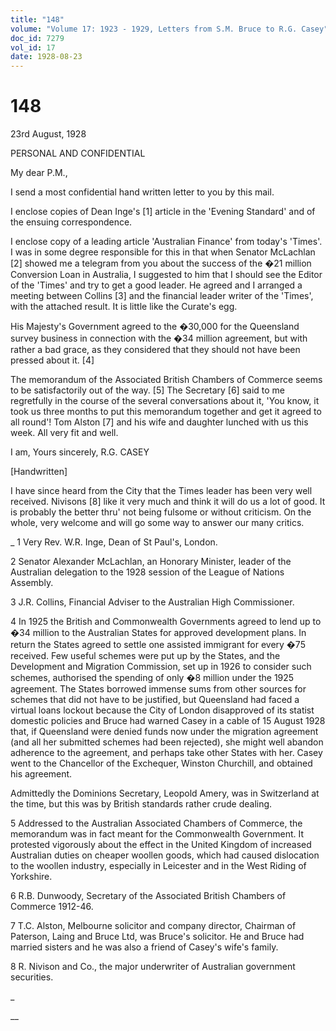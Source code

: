 ```yaml
---
title: "148"
volume: "Volume 17: 1923 - 1929, Letters from S.M. Bruce to R.G. Casey"
doc_id: 7279
vol_id: 17
date: 1928-08-23
---
```


# 148

23rd August, 1928

PERSONAL AND CONFIDENTIAL

My dear P.M.,

I send a most confidential hand written letter to you by this mail.

I enclose copies of Dean Inge's [1] article in the 'Evening Standard' and of the ensuing correspondence.

I enclose copy of a leading article 'Australian Finance' from today's 'Times'. I was in some degree responsible for this in that when Senator McLachlan [2] showed me a telegram from you about the success of the �21 million Conversion Loan in Australia, I suggested to him that I should see the Editor of the 'Times' and try to get a good leader. He agreed and I arranged a meeting between Collins [3] and the financial leader writer of the 'Times', with the attached result. It is little like the Curate's egg.

His Majesty's Government agreed to the �30,000 for the Queensland survey business in connection with the �34 million agreement, but with rather a bad grace, as they considered that they should not have been pressed about it. [4]

The memorandum of the Associated British Chambers of Commerce seems to be satisfactorily out of the way. [5] The Secretary [6] said to me regretfully in the course of the several conversations about it, 'You know, it took us three months to put this memorandum together and get it agreed to all round'! Tom Alston [7] and his wife and daughter lunched with us this week. All very fit and well.

I am, Yours sincerely, R.G. CASEY

[Handwritten]

I have since heard from the City that the Times leader has been very well received. Nivisons [8] like it very much and think it will do us a lot of good. It is probably the better thru' not being fulsome or without criticism. On the whole, very welcome and will go some way to answer our many critics.

_ 1 Very Rev. W.R. Inge, Dean of St Paul's, London.

2 Senator Alexander McLachlan, an Honorary Minister, leader of the Australian delegation to the 1928 session of the League of Nations Assembly.

3 J.R. Collins, Financial Adviser to the Australian High Commissioner.

4 In 1925 the British and Commonwealth Governments agreed to lend up to �34 million to the Australian States for approved development plans. In return the States agreed to settle one assisted immigrant for every �75 received. Few useful schemes were put up by the States, and the Development and Migration Commission, set up in 1926 to consider such schemes, authorised the spending of only �8 million under the 1925 agreement. The States borrowed immense sums from other sources for schemes that did not have to be justified, but Queensland had faced a virtual loans lockout because the City of London disapproved of its statist domestic policies and Bruce had warned Casey in a cable of 15 August 1928 that, if Queensland were denied funds now under the migration agreement (and all her submitted schemes had been rejected), she might well abandon adherence to the agreement, and perhaps take other States with her. Casey went to the Chancellor of the Exchequer, Winston Churchill, and obtained his agreement.

Admittedly the Dominions Secretary, Leopold Amery, was in Switzerland at the time, but this was by British standards rather crude dealing.

5 Addressed to the Australian Associated Chambers of Commerce, the memorandum was in fact meant for the Commonwealth Government. It protested vigorously about the effect in the United Kingdom of increased Australian duties on cheaper woollen goods, which had caused dislocation to the woollen industry, especially in Leicester and in the West Riding of Yorkshire.

6 R.B. Dunwoody, Secretary of the Associated British Chambers of Commerce 1912-46.

7 T.C. Alston, Melbourne solicitor and company director, Chairman of Paterson, Laing and Bruce Ltd, was Bruce's solicitor. He and Bruce had married sisters and he was also a friend of Casey's wife's family.

8 R. Nivison and Co., the major underwriter of Australian government securities.

_

__
